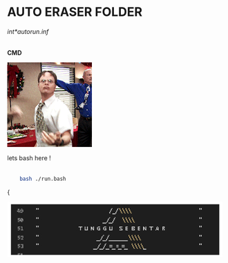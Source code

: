 # AUTO ERASER FOLDER
###### int*autorun.inf
**CMD**

![alt text](cb.gif)

lets bash here !

```bash

    bash ./run.bash

```
{

![alt text](p.jpg)